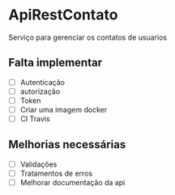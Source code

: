 # ApiRestContato
Serviço para gerenciar os contatos de usuarios


## Falta implementar
- [ ] Autenticação
- [ ] autorização
- [ ] Token
- [ ] Criar uma imagem docker
- [ ] CI Travis

## Melhorias necessárias
- [ ] Validações
- [ ] Tratamentos de erros
- [ ] Melhorar documentação da api
